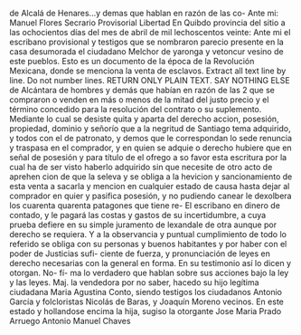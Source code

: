 de Alcalá de Henares...y demas que hablan en razón de las co-
Ante mi: Manuel Flores
Secrario Provisorial
Libertad
En Quibdo provincia del sitio a las ochocientos días del mes de abril de mil lechoscentos veinte: Ante mi el escribano provisional y testigos que se nombraron parecio presente en la casa desumorada el ciudadano Melchor de yaronga y vetoncur vesino de este pueblos.
Esto es un documento de la época de la Revolución Mexicana, donde se menciona la venta de esclavos.
Extract all text line by line. Do not number lines. RETURN ONLY PLAIN TEXT. SAY NOTHING ELSE
de Alcántara de hombres y demás que habían en razón de las 2 que se compraron o venden en más o menos de la mitad del justo precio y el término concedido para la resolución del contrato o su suplemento. Mediante lo cual se desiste quita y aparta del derecho
accion, posesión, propiedad, dominio y señorío que a la negritud de Santiago tema adquirido, y todos con el de patronato, y demos que le correspondan lo sede renuncia y traspasa en el comprador, y en quien se adquie o derecho hubiere que en señal de posesión y para
título de el ofrego a so favor esta escritura por la cual ha de ser visto haberlo adquirido sin que necesite de otro acto de aprehen
cion de que la seleva y se obliga a la hevicion y sancionamiento de
esta venta a sacarla y mencion en cualquier estado de causa hasta
dejar al comprador en quier y pasifica posesión, y no pudiendo
canear le dexolbera los cuarenta quarenta patagones que tiene re-
El escribano en dinero de contado, y le pagará las costas y gastos de su incertidumbre, a cuya prueba defiere en su simple juramento de lexandale de otra aunque por derecho se requiera. Y a la observancia y puntual cumplimiento de todo lo referido se obliga con su
personas y buenos habitantes y por haber con el poder de Justicias sufi- ciente de fuerza, y pronunciación de leyes en derecho necesarias con la general en forma. En su testimonio así lo dicen y otorgan. No- fí- ma lo verdadero que hablan sobre sus acciones bajo la ley y las leyes.
Maj. la vendedora por no saber, hacedo su hijo legítima ciudadana Maria Agustina Conto, siendo testigos los ciudadanos Antonio García y folcloristas Nicolás de Baras, y Joaquín Moreno vecinos. En este estado y hollandose encima la hija, sugiso la otorgante
Jose Maria Prado Arruego
Antonio Manuel Chaves